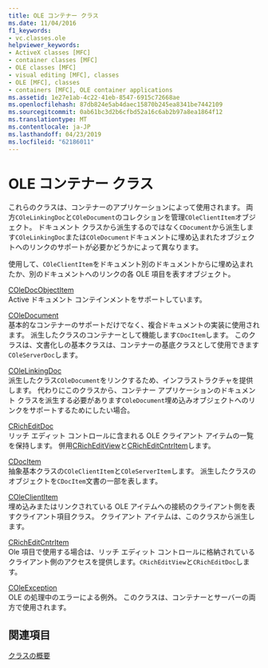 ```yaml
---
title: OLE コンテナー クラス
ms.date: 11/04/2016
f1_keywords:
- vc.classes.ole
helpviewer_keywords:
- ActiveX classes [MFC]
- container classes [MFC]
- OLE classes [MFC]
- visual editing [MFC], classes
- OLE [MFC], classes
- containers [MFC], OLE container applications
ms.assetid: 1e27e1ab-4c22-41eb-8547-6915c72668ae
ms.openlocfilehash: 87db824e5ab4daec15870b245ea8341be7442109
ms.sourcegitcommit: 0ab61bc3d2b6cfbd52a16c6ab2b97a8ea1864f12
ms.translationtype: MT
ms.contentlocale: ja-JP
ms.lasthandoff: 04/23/2019
ms.locfileid: "62186011"
---
```

# <a name="ole-container-classes"></a>OLE コンテナー クラス

これらのクラスは、コンテナーのアプリケーションによって使用されます。 両方`COleLinkingDoc`と`COleDocument`のコレクションを管理`COleClientItem`オブジェクト。 ドキュメント クラスから派生するのではなく`CDocument`から派生します`COleLinkingDoc`または`COleDocument`ドキュメントに埋め込まれたオブジェクトへのリンクのサポートが必要かどうかによって異なります。

使用して、`COleClientItem`をドキュメント別のドキュメントからに埋め込まれたか、別のドキュメントへのリンクの各 OLE 項目を表すオブジェクト。

[COleDocObjectItem](../mfc/reference/coledocobjectitem-class.md)<br/>
Active ドキュメント コンテインメントをサポートしています。

[COleDocument](../mfc/reference/coledocument-class.md)<br/>
基本的なコンテナーのサポートだけでなく、複合ドキュメントの実装に使用されます。 派生したクラスのコンテナーとして機能します`CDocItem`します。 このクラスは、文書化しの基本クラスは、コンテナーの基底クラスとして使用できます`COleServerDoc`します。

[COleLinkingDoc](../mfc/reference/colelinkingdoc-class.md)<br/>
派生したクラス`COleDocument`をリンクするため、インフラストラクチャを提供します。 代わりにこのクラスから、コンテナー アプリケーションのドキュメント クラスを派生する必要があります`COleDocument`埋め込みオブジェクトへのリンクをサポートするためにしたい場合。

[CRichEditDoc](../mfc/reference/cricheditdoc-class.md)<br/>
リッチ エディット コントロールに含まれる OLE クライアント アイテムの一覧を保持します。 併用[CRichEditView](../mfc/reference/cricheditview-class.md)と[CRichEditCntrItem](../mfc/reference/cricheditcntritem-class.md)します。

[CDocItem](../mfc/reference/cdocitem-class.md)<br/>
抽象基本クラスの`COleClientItem`と`COleServerItem`します。 派生したクラスのオブジェクトを`CDocItem`文書の一部を表します。

[COleClientItem](../mfc/reference/coleclientitem-class.md)<br/>
埋め込みまたはリンクされている OLE アイテムへの接続のクライアント側を表すクライアント項目クラス。 クライアント アイテムは、このクラスから派生します。

[CRichEditCntrItem](../mfc/reference/cricheditcntritem-class.md)<br/>
Ole 項目で使用する場合は、リッチ エディット コントロールに格納されているクライアント側のアクセスを提供します。`CRichEditView`と`CRichEditDoc`します。

[COleException](../mfc/reference/coleexception-class.md)<br/>
OLE の処理中のエラーによる例外。 このクラスは、コンテナーとサーバーの両方で使用されます。

## <a name="see-also"></a>関連項目

[クラスの概要](../mfc/class-library-overview.md)

